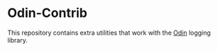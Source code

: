 # Odin-Contrib

This repository contains extra utilities that work with the [Odin] logging library.

[Odin]: https://github.com/valskalla/odin
